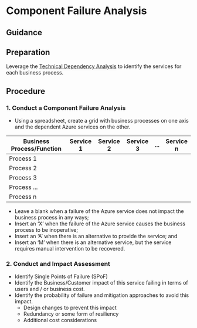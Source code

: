 # Component Failure Analysis

## Guidance

## Preparation

Leverage the [Technical Dependency Analysis](1.2-Technical-Dependency-Analysis.md) to identify the services for each business process.

## Procedure

### 1. Conduct a Component Failure Analysis

* Using a spreadsheet, create a grid with business processes on one axis and the dependent Azure services  on the other.

 | __Business Process/Function__ | __Service 1__ |__Service 2__ |__Service 3__ |__...__ |__Service n__ |
|------------------------------|----------------------------|----------------------------|----------------------------|----------------------------|----------------------------|
| Process 1   |   |    |    |    |    |
| Process 2   |   |    |    |    |    |
| Process 3  |   |    |    |    |    |
| Process ...   |   |    |    |    |    |
| Process n   |   |    |    |    |    |

* Leave a blank when a failure of the Azure service does not impact the business process in any ways;
* Insert an ‘X’ when the failure of the Azure service causes the business process to be inoperative;
* Insert an ‘A’ when there is an alternative to provide the service; and
* Insert an ‘M’ when there is an alternative service, but the service requires manual intervention to be recovered.

### 2. Conduct and Impact Assessment

* Identify Single Points of Failure (SPoF)
* Identify the Business/Customer impact of this service failing in terms of users and / or business cost.
* Identify the probability of failure and mitigation approaches to avoid this impact.
  * Design changes to prevent this impact
  * Redundancy or some form of resiliency
  * Additional cost considerations
